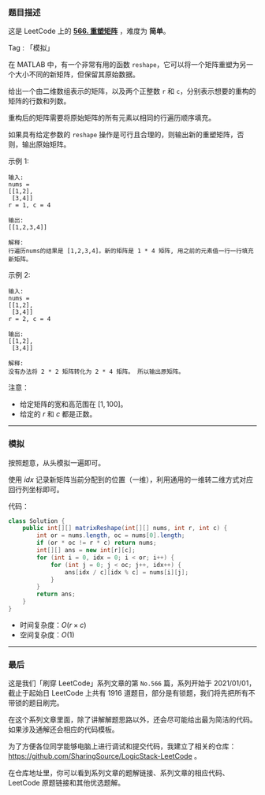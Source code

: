 ### 题目描述

这是 LeetCode 上的 **[566. 重塑矩阵](https://leetcode-cn.com/problems/reshape-the-matrix/solution/jian-dan-ti-zhong-quan-chu-ji-ke-yi-kan-79gv5/)** ，难度为 **简单**。

Tag : 「模拟」




在 MATLAB 中，有一个非常有用的函数 `reshape`，它可以将一个矩阵重塑为另一个大小不同的新矩阵，但保留其原始数据。

给出一个由二维数组表示的矩阵，以及两个正整数 `r` 和 `c`，分别表示想要的重构的矩阵的行数和列数。

重构后的矩阵需要将原始矩阵的所有元素以相同的行遍历顺序填充。

如果具有给定参数的 `reshape` 操作是可行且合理的，则输出新的重塑矩阵，否则，输出原始矩阵。

示例 1:
```
输入: 
nums = 
[[1,2],
 [3,4]]
r = 1, c = 4

输出: 
[[1,2,3,4]]

解释:
行遍历nums的结果是 [1,2,3,4]。新的矩阵是 1 * 4 矩阵, 用之前的元素值一行一行填充新矩阵。
```
示例 2:
```
输入: 
nums = 
[[1,2],
 [3,4]]
r = 2, c = 4

输出: 
[[1,2],
 [3,4]]

解释:
没有办法将 2 * 2 矩阵转化为 2 * 4 矩阵。 所以输出原矩阵。
```
注意：
* 给定矩阵的宽和高范围在 $[1, 100]$。
* 给定的 $r$ 和 $c$ 都是正数。

---

### 模拟

按照题意，从头模拟一遍即可。

使用 $idx$ 记录新矩阵当前分配到的位置（一维），利用通用的一维转二维方式对应回行列坐标即可。

代码：
```Java
class Solution {
    public int[][] matrixReshape(int[][] nums, int r, int c) {
        int or = nums.length, oc = nums[0].length;
        if (or * oc != r * c) return nums;
        int[][] ans = new int[r][c];
        for (int i = 0, idx = 0; i < or; i++) {
            for (int j = 0; j < oc; j++, idx++) {
                ans[idx / c][idx % c] = nums[i][j];
            }
        }
        return ans;
    }
}
```
* 时间复杂度：$O(r \times c)$
* 空间复杂度：$O(1)$

---

### 最后

这是我们「刷穿 LeetCode」系列文章的第 `No.566` 篇，系列开始于 2021/01/01，截止于起始日 LeetCode 上共有 1916 道题目，部分是有锁题，我们将先把所有不带锁的题目刷完。

在这个系列文章里面，除了讲解解题思路以外，还会尽可能给出最为简洁的代码。如果涉及通解还会相应的代码模板。

为了方便各位同学能够电脑上进行调试和提交代码，我建立了相关的仓库：https://github.com/SharingSource/LogicStack-LeetCode 。

在仓库地址里，你可以看到系列文章的题解链接、系列文章的相应代码、LeetCode 原题链接和其他优选题解。

